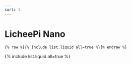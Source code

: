 ```yaml
---
sort: 1
---
```


# LicheePi Nano

```
{% raw %}{% include list.liquid all=true %}{% endraw %}
```

{% include list.liquid all=true %}

